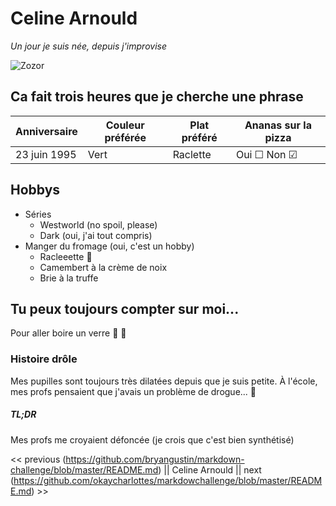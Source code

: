 # Celine Arnould
*Un jour je suis née, depuis j'improvise*

![Zozor](https://lh3.googleusercontent.com/proxy/3U8p8bv9JyRj10Z1jhfGsCp8-a9kOB_HOgQXsEbDEvoVxvfiEhU7Qk-xrrsySSfJf39YFag07YAadx4IstYee6H0ci1YHQ--tCjazdcMwQEDnf4KrlqWUxO7PMl2Lefx)

## Ca fait trois heures que je cherche une phrase
| Anniversaire  | Couleur préférée  |  Plat préféré | Ananas sur la pizza  |
|---------------|-------------------|---------------|----------------------|
|  23 juin 1995 |       Vert        | Raclette      |  Oui &#9744; Non &#9745;  |

## Hobbys
* Séries
  * Westworld (no spoil, please)
  * Dark (oui, j'ai tout compris)
* Manger du fromage (oui, c'est un hobby)
  * Racleeette :cheese:
  * Camembert à la crème de noix
  * Brie à la truffe 

## Tu peux toujours compter sur moi...
Pour aller boire un verre :beer: :beer:

### Histoire drôle
Mes pupilles sont toujours très dilatées depuis que je suis petite. À l'école, mes profs pensaient que j'avais un problème de drogue... :syringe:

##### TL;DR
Mes profs me croyaient défoncée (je crois que c'est bien synthétisé)

<< previous (https://github.com/bryangustin/markdown-challenge/blob/master/README.md) || Celine Arnould || next (https://github.com/okaycharlottes/markdowchallenge/blob/master/README.md) >>
